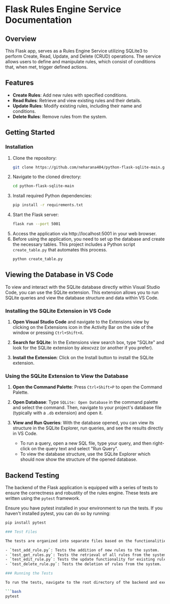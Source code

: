 # Flask Rules Engine Service Documentation

## Overview

This Flask app, serves as a Rules Engine Service utilizing SQLite3 to perform Create, Read, Update, and Delete (CRUD) operations. The service allows users to define and manipulate rules, which consist of conditions that, when met, trigger defined actions.

## Features

- **Create Rules**: Add new rules with specified conditions.
- **Read Rules**: Retrieve and view existing rules and their details.
- **Update Rules**: Modify existing rules, including their name and conditions.
- **Delete Rules**: Remove rules from the system.

## Getting Started

### Installation

1. Clone the repository:
   ```bash
   git clone https://github.com/neharana404/python-flask-sqlite-main.git
2. Navigate to the cloned directory:
   ```bash
   cd python-flask-sqlite-main
4. Install required Python dependencies:
   ```bash
   pip install -r requirements.txt
6. Start the Flask server:
   ```bash
   flask run --port 5001
8. Access the application via http://localhost:5001 in your web browser.
9. Before using the application, you need to set up the database and create the necessary tables. This project includes a Python script `create_table.py` that        automates this process.
   ```bash
   python create_table.py

## Viewing the Database in VS Code

To view and interact with the SQLite database directly within Visual Studio Code, you can use the SQLite extension. This extension allows you to run SQLite queries and view the database structure and data within VS Code.

### Installing the SQLite Extension in VS Code

1. **Open Visual Studio Code** and navigate to the Extensions view by clicking on the Extensions icon in the Activity Bar on the side of the window or pressing `Ctrl+Shift+X`.

2. **Search for SQLite**: In the Extensions view search box, type "SQLite" and look for the SQLite extension by alexcvzz (or another if you prefer).

3. **Install the Extension**: Click on the Install button to install the SQLite extension.

### Using the SQLite Extension to View the Database

1. **Open the Command Palette**: Press `Ctrl+Shift+P` to open the Command Palette.

2. **Open Database**: Type `SQLite: Open Database` in the command palette and select the command. Then, navigate to your project's database file (typically with a `.db` extension) and open it.

3. **View and Run Queries**: With the database opened, you can view its structure in the SQLite Explorer, run queries, and see the results directly in VS Code.

    - To run a query, open a new SQL file, type your query, and then right-click on the query text and select "Run Query".
    - To view the database structure, use the SQLite Explorer which should now show the structure of the opened database.

## Backend Testing

The backend of the Flask application is equipped with a series of tests to ensure the correctness and robustity of the rules engine. These tests are written using the `pytest` framework.

Ensure you have pytest installed in your environment to run the tests. If you haven't installed pytest, you can do so by running:

```bash
pip install pytest

### Test Files

The tests are organized into separate files based on the functionalities they cover:

- `test_add_rule.py`: Tests the addition of new rules to the system.
- `test_get_rules.py`: Tests the retrieval of all rules from the system.
- `test_edit_rule.py`: Tests the update functionality for existing rules.
- `test_delete_rule.py`: Tests the deletion of rules from the system.

### Running the Tests

To run the tests, navigate to the root directory of the backend and execute the following command:

```bash
pytest



